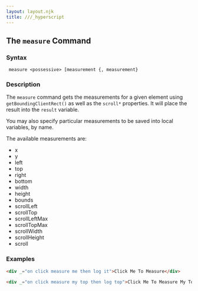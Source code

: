 ```yaml
---
layout: layout.njk
title: ///_hyperscript
---
```


## The `measure` Command

### Syntax

```ebnf
 measure <possessive> [measurement {, measurement}
```

### Description

The `measure` command gets the measurements for a given element using `getBoundingClientRect()` as well as the
`scroll*` properties. It will place the result into the `result` variable.

You may also specify particular measurements to be saved into local variables, by name.

The available measurements are:

- x
- y
- left
- top
- right
- bottom
- width
- height
- bounds
- scrollLeft
- scrollTop
- scrollLeftMax
- scrollTopMax
- scrollWidth
- scrollHeight
- scroll

### Examples

```html
<div _="on click measure me then log it">Click Me To Measure</div>

<div _="on click measure my top then log top">Click Me To Measure My Top</div>
```
